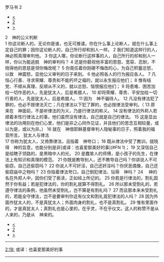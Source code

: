 ﻿





 罗马书 2




* [<](bible/ROM01.md)
* [2](bible/ROM.md)
* [>](bible/ROM03.md)



 
2　神的公义判断  
1 你这论断人的，无论你是谁，也无可推诿。你在什么事上论断人，就在什么事上定自己的罪；因你这论断人的，自己所行却和别人一样。 
2 我们知道这样行的人，　神必照真理审判他。 
3 你这人哪，你论断行这样事的人，自己所行的却和别人一样，你以为能逃脱　神的审判吗？ 
4 还是你藐视他丰富的恩慈、宽容、忍耐，不晓得他的恩慈是领你悔改呢？ 
5 你竟任着你刚硬不悔改的心，为自己积蓄忿怒，以致　神震怒，显他公义审判的日子来到。 
6 他必照各人的行为报应各人。 
7 凡恒心行善、寻求荣耀、尊贵和不能朽坏之福的，就以永生报应他们； 
8 惟有结党、不顺从真理、反顺从不义的，就以忿怒、恼恨报应他们； 
9 将患难、困苦加给一切作恶的人，先是犹太人，后是希腊人， 
10 却将荣耀、尊贵、平安加给一切行善的人，先是犹太人，后是希腊人。 
11 因为　神不偏待人。 
12 凡没有律法犯了罪的，也必不按律法灭亡；凡在律法以下犯了罪的，也必按律法受审判。（ 
13 原来在　神面前，不是听律法的为义，乃是行律法的称义。 
14 没有律法的外邦人若顺着本性行律法上的事，他们虽然没有律法，自己就是自己的律法。 
15 这是显出律法的功用刻在他们心里，他们是非之心同作见证，并且他们的思念互相较量，或以为是，或以为非。） 
16 就在　神借耶稣基督审判人隐秘事的日子，照着我的福音所言。 犹太人与律法  
17 你称为犹太人，又倚靠律法，且指着　神夸口； 
18 既从律法中受了教训，就晓得　神的旨意，也能分别是非[或译：也喜爱那美好的事](#FN
1)； 
19 又深信自己是给瞎子领路的，是黑暗中人的光， 
20 是蠢笨人的师傅，是小孩子的先生，在律法上有知识和真理的模范。 
21 你既是教导别人，还不教导自己吗？你讲说人不可偷窃，自己还偷窃吗？ 
22 你说人不可奸淫，自己还奸淫吗？你厌恶偶像，自己还偷窃庙中之物吗？ 
23 你指着律法夸口，自己倒犯律法、玷辱　神吗？ 
24 　神的名在外邦人中，因你们受了亵渎，正如经上所记的。 
25 你若是行律法的，割礼固然于你有益；若是犯律法的，你的割礼就算不得割礼。 
26 所以那未受割礼的，若遵守律法的条例，他虽然未受割礼，岂不算是有割礼吗？ 
27 而且那本来未受割礼的，若能全守律法，岂不是要审判你这有仪文和割礼竟犯律法的人吗？ 
28 因为外面作犹太人的，不是真犹太人；外面肉身的割礼，也不是真割礼。 
29 惟有里面作的，才是真犹太人；真割礼也是心里的，在乎灵，不在乎仪文。这人的称赞不是从人来的，乃是从　神来的。 
* [<](bible/ROM01.md)
* [2](bible/ROM.md)
* [>](bible/ROM03.md)





---


[2:18:](#V18)
或译：也喜爱那美好的事




---









